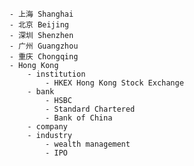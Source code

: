 
        - 上海 Shanghai
        - 北京 Beijing
        - 深圳 Shenzhen
        - 广州 Guangzhou
        - 重庆 Chongqing
        - Hong Kong
            - institution
                - HKEX Hong Kong Stock Exchange
            - bank
                - HSBC
                - Standard Chartered
                - Bank of China
            - company
            - industry
                - wealth management
                - IPO